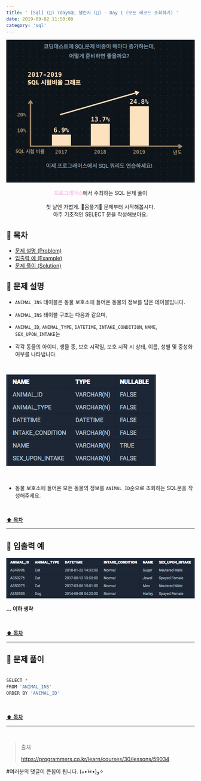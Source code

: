 ```yaml
---
title: ' [Sql] (👀) 7daySQL 챌린지 (👀) - Day 1 (모든 레코드 조회하기) '
date: 2019-09-02 11:50:00
category: 'sql'
---
```


![](../../../assets/sql/challenge/sql.challenge.logo.png)

<center><strong style="color:#fbc2eb">프로그래머스</strong>에서 주최하는 SQL 문제 풀이</center>

<br />

<center>첫 날엔 가볍게. 💪몸풀기💪 문제부터 시작해봅시다.<br />아주 기초적인 SELECT 문을 작성해보아요.</center>

## **💎 목차**
  * [문제 설명 (Problem)](#-문제-설명)
  * [입출력 예 (Example)](#-입출력-예)
  * [문제 풀이 (Solution)](#-문제-풀이)

## **📕 문제 설명**

- `ANIMAL_INS` 테이블은 동물 보호소에 들어온 동물의 정보를 담은 테이블입니다.

- `ANIMAL_INS` 테이블 구조는 다음과 같으며,

- `ANIMAL_ID`, `ANIMAL_TYPE`, `DATETIME`, `INTAKE_CONDITION`, `NAME`, `SEX_UPON_INTAKE`는

- 각각 동물의 아이디, 생물 종, 보호 시작일, 보호 시작 시 상태, 이름, 성별 및 중성화 여부를 나타냅니다.

<br />

![](../../../assets/sql/challenge/sql.challenge.problem.png)

<br />

- 동물 보호소에 들어온 모든 동물의 정보를 `ANIMAL_ID`순으로 조회하는 SQL문을 작성해주세요.

<br />

**[⬆ 목차](#-목차)**

---

## **📙 입출력 예**

![](../../../assets/sql/challenge/sql.challenge.example.1.png)

__... 이하 생략__

<br />

**[⬆ 목차](#-목차)**

---

## **📘 문제 풀이**

```js

SELECT * 
FROM 'ANIMAL_INS'
ORDER BY 'ANIMAL_ID'

```

<br />

**[⬆ 목차](#-목차)**

---

<br />

> 출처
>
> <a href="https://programmers.co.kr/learn/courses/30/lessons/59034" target="_blank">https://programmers.co.kr/learn/courses/30/lessons/59034</a>

#여러분의 댓글이 큰힘이 됩니다. (๑•̀ㅂ•́)و✧
